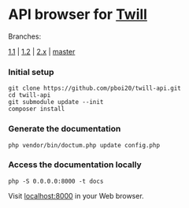 # API browser for [Twill](https://github.com/area17/twill)

Branches:

[1.1](https://pboi20.github.io/twill-api/1.1/) |
[1.2](https://pboi20.github.io/twill-api/1.2/) |
[2.x](https://pboi20.github.io/twill-api/2.x/) |
[master](https://pboi20.github.io/twill-api/master/)


### Initial setup

```
git clone https://github.com/pboi20/twill-api.git
cd twill-api
git submodule update --init
composer install
```

### Generate the documentation

```
php vendor/bin/doctum.php update config.php
```

### Access the documentation locally

```
php -S 0.0.0.0:8000 -t docs
```

Visit [localhost:8000](http://localhost:8000/) in your Web browser.
